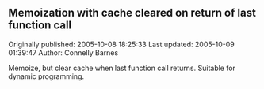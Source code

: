 ## Memoization with cache cleared on return of last function call 
Originally published: 2005-10-08 18:25:33 
Last updated: 2005-10-09 01:39:47 
Author: Connelly Barnes 
 
Memoize, but clear cache when last function call returns.  Suitable for dynamic programming.